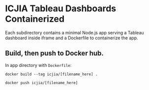 # ICJIA Tableau Dashboards Containerized

Each subdirectory contains a minimal Node.js app serving a Tableau dashboard inside iframe and a Dockerfile to containerize the app.

## Build, then push to Docker hub.

In app directory with `Dockerfile`:

```
docker build --tag icjia/[filename_here] .
```

```
docker push icjia/[filename_here]
```
